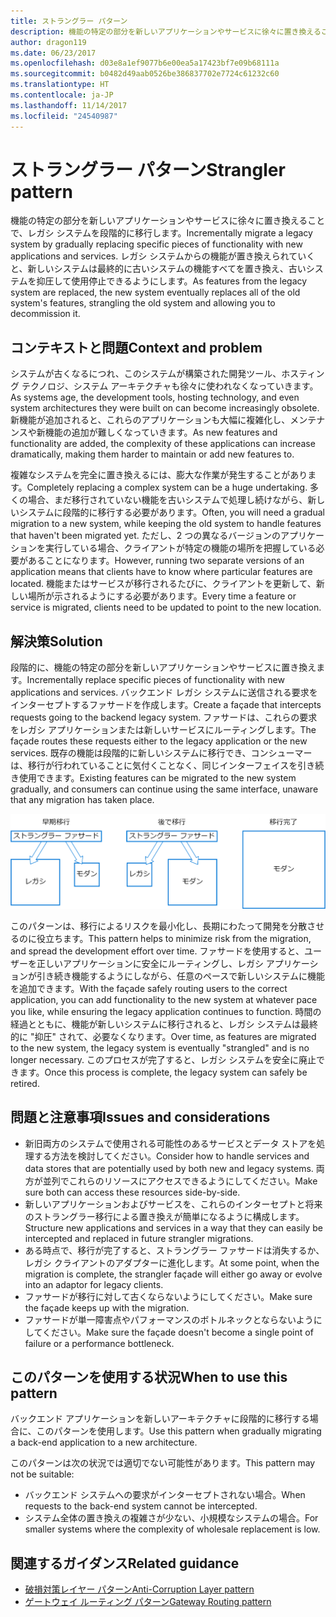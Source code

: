 ```yaml
---
title: ストラングラー パターン
description: 機能の特定の部分を新しいアプリケーションやサービスに徐々に置き換えることで、レガシ システムを段階的に移行します。
author: dragon119
ms.date: 06/23/2017
ms.openlocfilehash: d03e8a1ef9077b6e00ea5a17423bf7e09b68111a
ms.sourcegitcommit: b0482d49aab0526be386837702e7724c61232c60
ms.translationtype: HT
ms.contentlocale: ja-JP
ms.lasthandoff: 11/14/2017
ms.locfileid: "24540987"
---
```

# <a name="strangler-pattern"></a><span data-ttu-id="91f63-103">ストラングラー パターン</span><span class="sxs-lookup"><span data-stu-id="91f63-103">Strangler pattern</span></span>

<span data-ttu-id="91f63-104">機能の特定の部分を新しいアプリケーションやサービスに徐々に置き換えることで、レガシ システムを段階的に移行します。</span><span class="sxs-lookup"><span data-stu-id="91f63-104">Incrementally migrate a legacy system by gradually replacing specific pieces of functionality with new applications and services.</span></span> <span data-ttu-id="91f63-105">レガシ システムからの機能が置き換えられていくと、新しいシステムは最終的に古いシステムの機能すべてを置き換え、古いシステムを抑圧して使用停止できるようにします。</span><span class="sxs-lookup"><span data-stu-id="91f63-105">As features from the legacy system are replaced, the new system eventually replaces all of the old system's features, strangling the old system and allowing you to decommission it.</span></span> 

## <a name="context-and-problem"></a><span data-ttu-id="91f63-106">コンテキストと問題</span><span class="sxs-lookup"><span data-stu-id="91f63-106">Context and problem</span></span>

<span data-ttu-id="91f63-107">システムが古くなるにつれ、このシステムが構築された開発ツール、ホスティング テクノロジ、システム アーキテクチャも徐々に使われなくなっていきます。</span><span class="sxs-lookup"><span data-stu-id="91f63-107">As systems age, the development tools, hosting technology, and even system architectures they were built on can become increasingly obsolete.</span></span> <span data-ttu-id="91f63-108">新機能が追加されると、これらのアプリケーションも大幅に複雑化し、メンテナンスや新機能の追加が難しくなっていきます。</span><span class="sxs-lookup"><span data-stu-id="91f63-108">As new features and functionality are added, the complexity of these applications can increase dramatically, making them harder to maintain or add new features to.</span></span>

<span data-ttu-id="91f63-109">複雑なシステムを完全に置き換えるには、膨大な作業が発生することがあります。</span><span class="sxs-lookup"><span data-stu-id="91f63-109">Completely replacing a complex system can be a huge undertaking.</span></span> <span data-ttu-id="91f63-110">多くの場合、まだ移行されていない機能を古いシステムで処理し続けながら、新しいシステムに段階的に移行する必要があります。</span><span class="sxs-lookup"><span data-stu-id="91f63-110">Often, you will need a gradual migration to a new system, while keeping the old system to handle features that haven't been migrated yet.</span></span> <span data-ttu-id="91f63-111">ただし、2 つの異なるバージョンのアプリケーションを実行している場合、クライアントが特定の機能の場所を把握している必要があることになります。</span><span class="sxs-lookup"><span data-stu-id="91f63-111">However, running two separate versions of an application means that clients have to know where particular features are located.</span></span> <span data-ttu-id="91f63-112">機能またはサービスが移行されるたびに、クライアントを更新して、新しい場所が示されるようにする必要があります。</span><span class="sxs-lookup"><span data-stu-id="91f63-112">Every time a feature or service is migrated, clients need to be updated to point to the new location.</span></span>

## <a name="solution"></a><span data-ttu-id="91f63-113">解決策</span><span class="sxs-lookup"><span data-stu-id="91f63-113">Solution</span></span>

<span data-ttu-id="91f63-114">段階的に、機能の特定の部分を新しいアプリケーションやサービスに置き換えます。</span><span class="sxs-lookup"><span data-stu-id="91f63-114">Incrementally replace specific pieces of functionality with new applications and services.</span></span> <span data-ttu-id="91f63-115">バックエンド レガシ システムに送信される要求をインターセプトするファサードを作成します。</span><span class="sxs-lookup"><span data-stu-id="91f63-115">Create a façade that intercepts requests going to the backend legacy system.</span></span> <span data-ttu-id="91f63-116">ファサードは、これらの要求をレガシ アプリケーションまたは新しいサービスにルーティングします。</span><span class="sxs-lookup"><span data-stu-id="91f63-116">The façade routes these requests either to the legacy application or the new services.</span></span> <span data-ttu-id="91f63-117">既存の機能は段階的に新しいシステムに移行でき、コンシューマーは、移行が行われていることに気付くことなく、同じインターフェイスを引き続き使用できます。</span><span class="sxs-lookup"><span data-stu-id="91f63-117">Existing features can be migrated to the new system gradually, and consumers can continue using the same interface, unaware that any migration has taken place.</span></span>

![](./_images/strangler.png)  

<span data-ttu-id="91f63-118">このパターンは、移行によるリスクを最小化し、長期にわたって開発を分散させるのに役立ちます。</span><span class="sxs-lookup"><span data-stu-id="91f63-118">This pattern helps to minimize risk from the migration, and spread the development effort over time.</span></span> <span data-ttu-id="91f63-119">ファサードを使用すると、ユーザーを正しいアプリケーションに安全にルーティングし、レガシ アプリケーションが引き続き機能するようにしながら、任意のペースで新しいシステムに機能を追加できます。</span><span class="sxs-lookup"><span data-stu-id="91f63-119">With the façade safely routing users to the correct application, you can add functionality to the new system at whatever pace you like, while ensuring the legacy application continues to function.</span></span> <span data-ttu-id="91f63-120">時間の経過とともに、機能が新しいシステムに移行されると、レガシ システムは最終的に "抑圧" されて、必要なくなります。</span><span class="sxs-lookup"><span data-stu-id="91f63-120">Over time, as features are migrated to the new system, the legacy system is eventually "strangled" and is no longer necessary.</span></span> <span data-ttu-id="91f63-121">このプロセスが完了すると、レガシ システムを安全に廃止できます。</span><span class="sxs-lookup"><span data-stu-id="91f63-121">Once this process is complete, the legacy system can safely be retired.</span></span>

## <a name="issues-and-considerations"></a><span data-ttu-id="91f63-122">問題と注意事項</span><span class="sxs-lookup"><span data-stu-id="91f63-122">Issues and considerations</span></span>

- <span data-ttu-id="91f63-123">新旧両方のシステムで使用される可能性のあるサービスとデータ ストアを処理する方法を検討してください。</span><span class="sxs-lookup"><span data-stu-id="91f63-123">Consider how to handle services and data stores that are potentially used by both new and legacy systems.</span></span> <span data-ttu-id="91f63-124">両方が並列でこれらのリソースにアクセスできるようにしてください。</span><span class="sxs-lookup"><span data-stu-id="91f63-124">Make sure both can access these resources side-by-side.</span></span>
- <span data-ttu-id="91f63-125">新しいアプリケーションおよびサービスを、これらのインターセプトと将来のストラングラー移行による置き換えが簡単になるように構成します。</span><span class="sxs-lookup"><span data-stu-id="91f63-125">Structure new applications and services in a way that they can easily be intercepted and replaced in future strangler migrations.</span></span>
- <span data-ttu-id="91f63-126">ある時点で、移行が完了すると、ストラングラー ファサードは消失するか、レガシ クライアントのアダプターに進化します。</span><span class="sxs-lookup"><span data-stu-id="91f63-126">At some point, when the migration is complete, the strangler façade will either go away or evolve into an adaptor for legacy clients.</span></span>
- <span data-ttu-id="91f63-127">ファサードが移行に対して古くならないようにしてください。</span><span class="sxs-lookup"><span data-stu-id="91f63-127">Make sure the façade keeps up with the migration.</span></span>
- <span data-ttu-id="91f63-128">ファサードが単一障害点やパフォーマンスのボトルネックとならないようにしてください。</span><span class="sxs-lookup"><span data-stu-id="91f63-128">Make sure the façade doesn't become a single point of failure or a performance bottleneck.</span></span>

## <a name="when-to-use-this-pattern"></a><span data-ttu-id="91f63-129">このパターンを使用する状況</span><span class="sxs-lookup"><span data-stu-id="91f63-129">When to use this pattern</span></span>

<span data-ttu-id="91f63-130">バックエンド アプリケーションを新しいアーキテクチャに段階的に移行する場合に、このパターンを使用します。</span><span class="sxs-lookup"><span data-stu-id="91f63-130">Use this pattern when gradually migrating a back-end application to a new architecture.</span></span>

<span data-ttu-id="91f63-131">このパターンは次の状況では適切でない可能性があります。</span><span class="sxs-lookup"><span data-stu-id="91f63-131">This pattern may not be suitable:</span></span>

- <span data-ttu-id="91f63-132">バックエンド システムへの要求がインターセプトされない場合。</span><span class="sxs-lookup"><span data-stu-id="91f63-132">When requests to the back-end system cannot be intercepted.</span></span>
- <span data-ttu-id="91f63-133">システム全体の置き換えの複雑さが少ない、小規模なシステムの場合。</span><span class="sxs-lookup"><span data-stu-id="91f63-133">For smaller systems where the complexity of wholesale replacement is low.</span></span>

## <a name="related-guidance"></a><span data-ttu-id="91f63-134">関連するガイダンス</span><span class="sxs-lookup"><span data-stu-id="91f63-134">Related guidance</span></span>

- [<span data-ttu-id="91f63-135">破損対策レイヤー パターン</span><span class="sxs-lookup"><span data-stu-id="91f63-135">Anti-Corruption Layer pattern</span></span>](./anti-corruption-layer.md)
- [<span data-ttu-id="91f63-136">ゲートウェイ ルーティング パターン</span><span class="sxs-lookup"><span data-stu-id="91f63-136">Gateway Routing pattern</span></span>](./gateway-routing.md)


 

